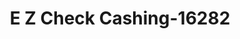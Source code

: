 ---
f_zip-code: 90201
f_state-code: CA
title: E Z Check Cashing-16282
f_phone: 562-928-1968
f_city-only: Bell Gardens
f_address: 8205 Garfield Avenue Bell Gardens
f_location-unique-id: '16282'
slug: e-z-check-cashing-16282
updated-on: '2024-05-30T13:46:58.046Z'
created-on: '2024-05-30T13:36:59.803Z'
published-on: '2024-05-30T13:54:32.469Z'
f_city-state: cms/city/bell-gardens-ca.md
f_company: cms/company/e-z-check-cashing.md
f_state: cms/state/california.md
layout: '[payday-loan].html'
tags: payday-loan
---